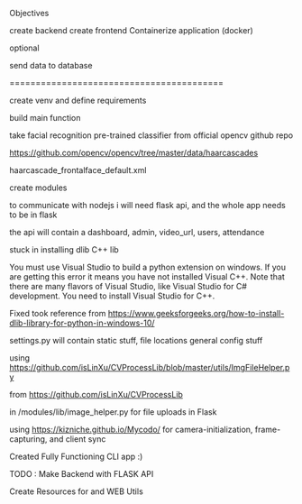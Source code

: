 Objectives

create backend 
create frontend 
Containerize application (docker)

optional 

send data to database

=========================================

create venv and define requirements

build main function 

take facial recognition pre-trained classifier from official opencv github repo

https://github.com/opencv/opencv/tree/master/data/haarcascades

haarcascade_frontalface_default.xml

create modules

to communicate with nodejs i will need flask api, and the whole app needs to be in flask 



the api will contain a dashboard, admin, video_url, users, attendance


stuck in installing dlib C++ lib

  You must use Visual Studio to build a python extension on windows.  If you
        are getting this error it means you have not installed Visual C++.  Note
        that there are many flavors of Visual Studio, like Visual Studio for C#
        development.  You need to install Visual Studio for C++.

Fixed
took reference from https://www.geeksforgeeks.org/how-to-install-dlib-library-for-python-in-windows-10/

settings.py will contain static stuff, file locations general config stuff

using https://github.com/isLinXu/CVProcessLib/blob/master/utils/ImgFileHelper.py

from https://github.com/isLinXu/CVProcessLib

in /modules/lib/image_helper.py for file uploads in Flask

using https://kizniche.github.io/Mycodo/
for camera-initialization, frame-capturing, and client sync

Created Fully Functioning CLI app :)

TODO : Make Backend with FLASK API 

Create Resources for and WEB Utils
